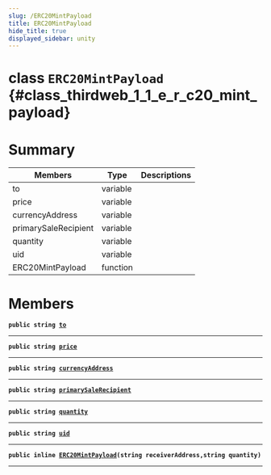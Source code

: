 ```yaml
---
slug: /ERC20MintPayload
title: ERC20MintPayload
hide_title: true
displayed_sidebar: unity
---
```


# class `ERC20MintPayload` {#class_thirdweb_1_1_e_r_c20_mint_payload}

# Summary

| Members              | Type     | Descriptions |
| -------------------- | -------- | ------------ |
| to                   | variable |              |
| price                | variable |              |
| currencyAddress      | variable |              |
| primarySaleRecipient | variable |              |
| quantity             | variable |              |
| uid                  | variable |              |
| ERC20MintPayload     | function |              |

# Members

**`public string `[`to`](#class_thirdweb_1_1_e_r_c20_mint_payload_1a5b7f91c330c54dd788b271713805d2a5)**

---

**`public string `[`price`](#class_thirdweb_1_1_e_r_c20_mint_payload_1a59ce9666bc65d13e559f60a17409b796)**

---

**`public string `[`currencyAddress`](#class_thirdweb_1_1_e_r_c20_mint_payload_1a1dd3002432fc861a01f1cbce76f8b700)**

---

**`public string `[`primarySaleRecipient`](#class_thirdweb_1_1_e_r_c20_mint_payload_1a155715e78620200d457d43dd08255c9e)**

---

**`public string `[`quantity`](#class_thirdweb_1_1_e_r_c20_mint_payload_1a7f63ee4a529a0742b2a0aaa8a1df813d)**

---

**`public string `[`uid`](#class_thirdweb_1_1_e_r_c20_mint_payload_1af660c93f931d283f05a8a40c7aa32aaa)**

---

**`public inline `[`ERC20MintPayload`](#class_thirdweb_1_1_e_r_c20_mint_payload_1ac8ac666e7113f2e38e01027ff8a8efe8)`(string receiverAddress,string quantity)`**

---
